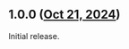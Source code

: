 ## 1.0.0 ([Oct 21, 2024](https://github.com/ramensoftware/windhawk-mods/blob/b0de62a9c187168ae36e6315fada01230a844706/mods/small-tray-icons-on-touch.wh.cpp))

Initial release.
